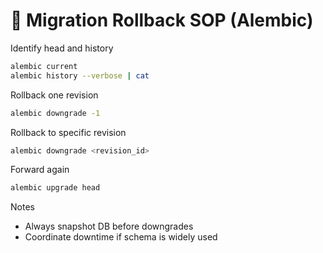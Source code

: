 # 🔄 Migration Rollback SOP (Alembic)

Identify head and history
```bash
alembic current
alembic history --verbose | cat
```

Rollback one revision
```bash
alembic downgrade -1
```

Rollback to specific revision
```bash
alembic downgrade <revision_id>
```

Forward again
```bash
alembic upgrade head
```

Notes
- Always snapshot DB before downgrades
- Coordinate downtime if schema is widely used
